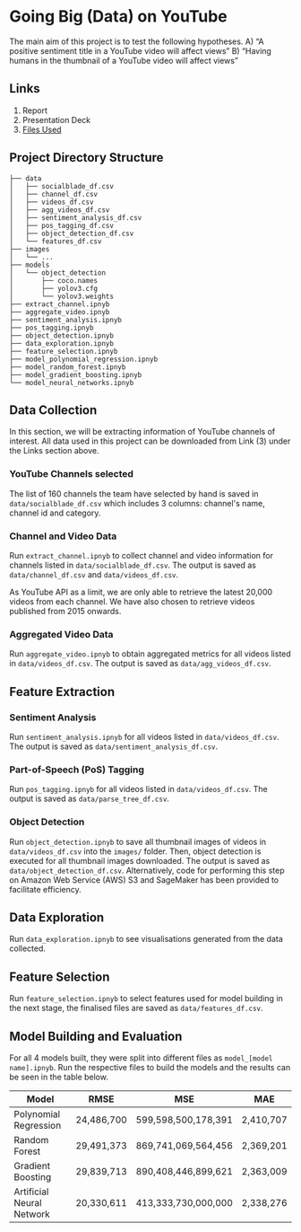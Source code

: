 # Going Big (Data) on YouTube

The main aim of this project is to test the following hypotheses.
A) “A positive sentiment title in a YouTube video will affect views”
B) “Having humans in the thumbnail of a YouTube video will affect views”

## Links
1. Report
2. Presentation Deck
3. [Files Used](https://drive.google.com/drive/folders/1BGLeZOULr42pAgc6zqhshybP3YxXhFLA?usp=sharing)

## Project Directory Structure
```
├── data
│   ├── socialblade_df.csv
│   ├── channel_df.csv
│   ├── videos_df.csv
│   ├── agg_videos_df.csv
│   ├── sentiment_analysis_df.csv
│   ├── pos_tagging_df.csv
│   ├── object_detection_df.csv
│   └── features_df.csv
├── images
│   └── ...
├── models
│   └── object_detection
│       ├── coco.names
│       ├── yolov3.cfg
│       └── yolov3.weights
├── extract_channel.ipnyb
├── aggregate_video.ipnyb
├── sentiment_analysis.ipnyb
├── pos_tagging.ipnyb
├── object_detection.ipnyb
├── data_exploration.ipnyb
├── feature_selection.ipnyb
├── model_polynomial_regression.ipnyb
├── model_random_forest.ipnyb
├── model_gradient_boosting.ipnyb
└── model_neural_networks.ipnyb
```

## Data Collection
In this section, we will be extracting information of YouTube channels of interest. All data used in this project can be downloaded from Link (3) under the Links section above.

### YouTube Channels selected
The list of 160 channels the team have selected by hand is saved in `data/socialblade_df.csv` which includes 3 columns: channel's name, channel id and category.

### Channel and Video Data
Run `extract_channel.ipnyb` to collect channel and video information for channels listed in `data/socialblade_df.csv`. The output is saved as `data/channel_df.csv` and `data/videos_df.csv`.

As YouTube API as a limit, we are only able to retrieve the latest 20,000 videos from each channel. We have also chosen to retrieve videos published from 2015 onwards.

### Aggregated Video Data
Run `aggregate_video.ipnyb` to obtain aggregated metrics for all videos listed in `data/videos_df.csv`. The output is saved as `data/agg_videos_df.csv`.

## Feature Extraction 

### Sentiment Analysis
Run `sentiment_analysis.ipnyb` for all videos listed in `data/videos_df.csv`. The output is saved as `data/sentiment_analysis_df.csv`.

### Part-of-Speech (PoS) Tagging
Run `pos_tagging.ipnyb` for all videos listed in `data/videos_df.csv`. The output is saved as `data/parse_tree_df.csv`.

### Object Detection
Run `object_detection.ipnyb` to save all thumbnail images of videos in `data/videos_df.csv` into the `images/` folder. Then, object detection is executed for all thumbnail images downloaded. The output is saved as `data/object_detection_df.csv`. Alternatively, code for performing this step on Amazon Web Service (AWS) S3 and SageMaker has been provided to facilitate efficiency.

## Data Exploration
Run `data_exploration.ipnyb` to see visualisations generated from the data collected.

## Feature Selection
Run `feature_selection.ipnyb` to select features used for model building in the next stage, the finalised files are saved as `data/features_df.csv`.

## Model Building and Evaluation
For all 4 models built, they were split into different files as `model_[model name].ipnyb`. Run the respective files to build the models and the results can be seen in the table below.

Model | RMSE | MSE | MAE
--- | --- | --- | ---
Polynomial Regression | 24,486,700 | 599,598,500,178,391 | 2,410,707
Random Forest | 29,491,373 | 869,741,069,564,456 | 2,369,201
Gradient Boosting | 29,839,713 | 890,408,446,899,621 | 2,363,009
Artificial Neural Network | 20,330,611 | 413,333,730,000,000 | 2,338,276
